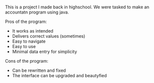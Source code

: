 This is a project I made back in highschool. We were tasked to make an accountatn program using java.

Pros of the program:
- It works as intended
- Delivers correct values (sometimes)
- Easy to navigate
- Easy to use
- Minimal data entry for simplicity

Cons of the program:
- Can be rewritten and fixed
- The interface can be upgraded and beautyfied
